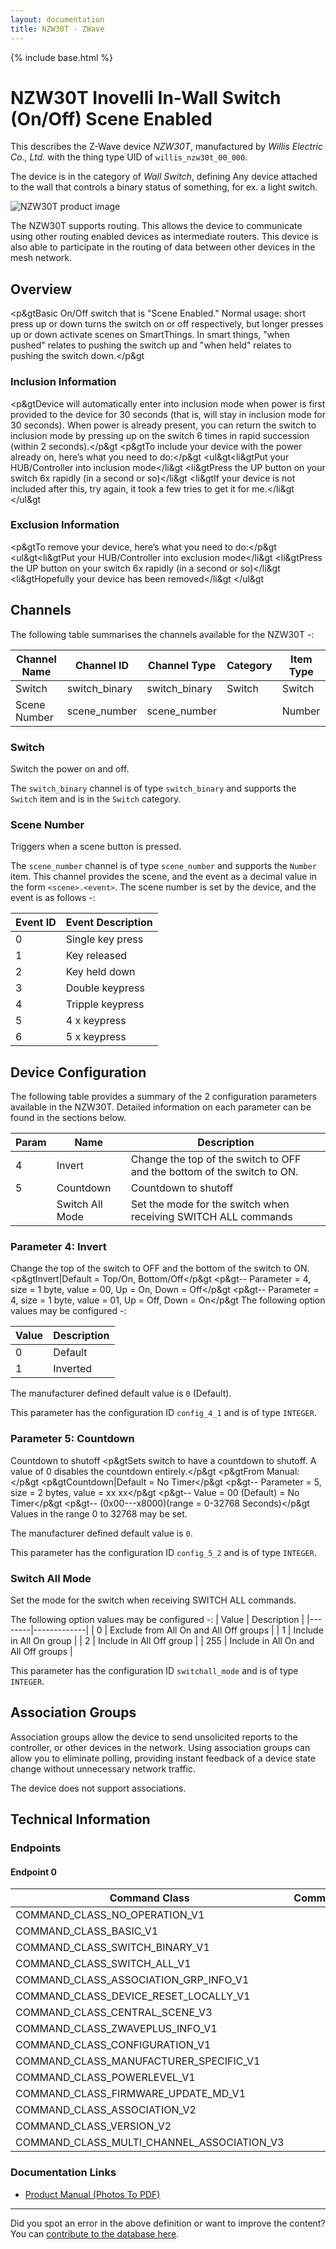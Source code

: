 ```yaml
---
layout: documentation
title: NZW30T - ZWave
---
```


{% include base.html %}

# NZW30T Inovelli In-Wall Switch (On/Off) Scene Enabled
This describes the Z-Wave device *NZW30T*, manufactured by *Willis Electric Co., Ltd.* with the thing type UID of ```willis_nzw30t_00_000```.

The device is in the category of *Wall Switch*, defining Any device attached to the wall that controls a binary status of something, for ex. a light switch.

![NZW30T product image](https://opensmarthouse.org/zwavedatabase/785/image/)


The NZW30T supports routing. This allows the device to communicate using other routing enabled devices as intermediate routers.  This device is also able to participate in the routing of data between other devices in the mesh network.

## Overview

<p&gtBasic On/Off switch that is "Scene Enabled." Normal usage: short press up or down turns the switch on or off respectively, but longer presses up or down activate scenes on SmartThings. In smart things, "when pushed" relates to pushing the switch up and "when held" relates to pushing the switch down.</p&gt

### Inclusion Information

<p&gtDevice will automatically enter into inclusion mode when power is first provided to the device for 30 seconds (that is, will stay in inclusion mode for 30 seconds). When power is already present, you can return the switch to inclusion mode by pressing up on the switch 6 times in rapid succession (within 2 seconds).</p&gt <p&gtTo include your device with the power already on, here’s what you need to do:</p&gt <ul&gt<li&gtPut your HUB/Controller into inclusion mode</li&gt <li&gtPress the UP button on your switch 6x rapidly (in a second or so)</li&gt <li&gtIf your device is not included after this, try again, it took a few tries to get it for me.</li&gt </ul&gt

### Exclusion Information

<p&gtTo remove your device, here’s what you need to do:</p&gt <ul&gt<li&gtPut your HUB/Controller into exclusion mode</li&gt <li&gtPress the UP button on your switch 6x rapidly (in a second or so)</li&gt <li&gtHopefully your device has been removed</li&gt </ul&gt

## Channels

The following table summarises the channels available for the NZW30T -:

| Channel Name | Channel ID | Channel Type | Category | Item Type |
|--------------|------------|--------------|----------|-----------|
| Switch | switch_binary | switch_binary | Switch | Switch | 
| Scene Number | scene_number | scene_number |  | Number | 

### Switch
Switch the power on and off.

The ```switch_binary``` channel is of type ```switch_binary``` and supports the ```Switch``` item and is in the ```Switch``` category.

### Scene Number
Triggers when a scene button is pressed.

The ```scene_number``` channel is of type ```scene_number``` and supports the ```Number``` item.
This channel provides the scene, and the event as a decimal value in the form ```<scene>.<event>```. The scene number is set by the device, and the event is as follows -:

| Event ID | Event Description  |
|----------|--------------------|
| 0        | Single key press   |
| 1        | Key released       |
| 2        | Key held down      |
| 3        | Double keypress    |
| 4        | Tripple keypress   |
| 5        | 4 x keypress       |
| 6        | 5 x keypress       |



## Device Configuration

The following table provides a summary of the 2 configuration parameters available in the NZW30T.
Detailed information on each parameter can be found in the sections below.

| Param | Name  | Description |
|-------|-------|-------------|
| 4 | Invert | Change the top of the switch to OFF and the bottom of the switch to ON. |
| 5 | Countdown | Countdown to shutoff |
|  | Switch All Mode | Set the mode for the switch when receiving SWITCH ALL commands |

### Parameter 4: Invert

Change the top of the switch to OFF and the bottom of the switch to ON.
<p&gtInvert|Default = Top/On, Bottom/Off</p&gt <p&gt-- Parameter = 4, size = 1 byte, value = 00, Up = On, Down = Off</p&gt <p&gt-- Parameter = 4, size = 1 byte, value = 01, Up = Off, Down = On</p&gt
The following option values may be configured -:

| Value  | Description |
|--------|-------------|
| 0 | Default |
| 1 | Inverted |

The manufacturer defined default value is ```0``` (Default).

This parameter has the configuration ID ```config_4_1``` and is of type ```INTEGER```.


### Parameter 5: Countdown

Countdown to shutoff
<p&gtSets switch to have a countdown to shutoff. A value of 0 disables the countdown entirely.</p&gt <p&gtFrom Manual:</p&gt <p&gtCountdown|Default = No Timer</p&gt <p&gt-- Parameter = 5, size = 2 bytes, value = xx xx</p&gt <p&gt-- Value = 00 (Default) = No Timer</p&gt <p&gt-- (0x00\---x8000)(range = 0-32768 Seconds)</p&gt
Values in the range 0 to 32768 may be set.

The manufacturer defined default value is ```0```.

This parameter has the configuration ID ```config_5_2``` and is of type ```INTEGER```.

### Switch All Mode

Set the mode for the switch when receiving SWITCH ALL commands.

The following option values may be configured -:
| Value  | Description |
|--------|-------------|
| 0 | Exclude from All On and All Off groups |
| 1 | Include in All On group |
| 2 | Include in All Off group |
| 255 | Include in All On and All Off groups |

This parameter has the configuration ID ```switchall_mode``` and is of type ```INTEGER```.


## Association Groups

Association groups allow the device to send unsolicited reports to the controller, or other devices in the network. Using association groups can allow you to eliminate polling, providing instant feedback of a device state change without unnecessary network traffic.

The device does not support associations.
## Technical Information

### Endpoints

#### Endpoint 0

| Command Class | Comment |
|---------------|---------|
| COMMAND_CLASS_NO_OPERATION_V1| |
| COMMAND_CLASS_BASIC_V1| |
| COMMAND_CLASS_SWITCH_BINARY_V1| |
| COMMAND_CLASS_SWITCH_ALL_V1| |
| COMMAND_CLASS_ASSOCIATION_GRP_INFO_V1| |
| COMMAND_CLASS_DEVICE_RESET_LOCALLY_V1| |
| COMMAND_CLASS_CENTRAL_SCENE_V3| |
| COMMAND_CLASS_ZWAVEPLUS_INFO_V1| |
| COMMAND_CLASS_CONFIGURATION_V1| |
| COMMAND_CLASS_MANUFACTURER_SPECIFIC_V1| |
| COMMAND_CLASS_POWERLEVEL_V1| |
| COMMAND_CLASS_FIRMWARE_UPDATE_MD_V1| |
| COMMAND_CLASS_ASSOCIATION_V2| |
| COMMAND_CLASS_VERSION_V2| |
| COMMAND_CLASS_MULTI_CHANNEL_ASSOCIATION_V3| |

### Documentation Links

* [Product Manual (Photos To PDF)](https://opensmarthouse.org/zwavedatabase/785/Inovelli-NZW30T-1-.pdf)

---

Did you spot an error in the above definition or want to improve the content?
You can [contribute to the database here](https://opensmarthouse.org/zwavedatabase/785).
